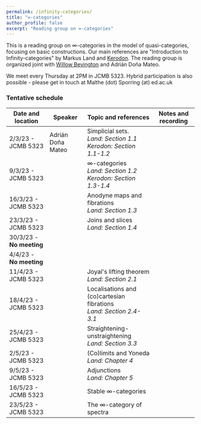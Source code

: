 ```yaml
---
permalink: /infinity-categories/
title: "∞-categories"
author_profile: false
excerpt: "Reading group on ∞-categories"
---
```

<style>
ul.no-bullets {
  list-style-type: none;
}
</style>
This is a reading group on ∞-categories in the model of quasi-categories, focusing on basic constructions. Our main references are "Introduction to Infinity-categories" by Markus Land and [Kerodon](https://kerodon.net/). The reading group is organized joint with [Willow Bevington](https://capnjackbevs.github.io/) and Adrián Doña Mateo.

We meet every Thursday at 2PM in JCMB 5323. Hybrid participation is also possible - please get in touch at Malthe (dot) Sporring (at) ed.ac.uk

### Tentative schedule

| Date and location        | Speaker           | Topic and references                                         | Notes and recording     |
| ------------------------ | ----------------- | ------------------------------------------------------------ | ----------------------- |
| 2/3/23 - JCMB 5323       | Adrián Doña Mateo | Simplicial sets.<br />*Land: Section 1.1*<br />*Kerodon: Section 1.1-1.2* |                         |
| 9/3/23 - JCMB 5323       |                   | ∞-categories<br />*Land: Section 1.2*<br />*Kerodon: Section 1.3-1.4* |                         |
| 16/3/23 - JCMB 5323      |                   | Anodyne maps and fibrations<br />*Land: Section 1.3*         |                         |
| 23/3/23 - JCMB 5323      |                   | Joins and slices<br />*Land: Section 1.4*                    |                         |
| 30/3/23 - **No meeting** |                   |                                                              |                         |
| 4/4/23 - **No meeting**  |                   |                                                              |                         |
| 11/4/23 - JCMB 5323      |                   | Joyal's lifting theorem<br />*Land: Section 2.1*             |                         |
| 18/4/23 - JCMB 5323      |                   | Localisations and (co)cartesian fibrations<br />*Land: Section 2.4-3.1* |                         |
| 25/4/23 - JCMB 5323      |                   | Straightening-unstraightening<br />*Land: Section 3.3*       |                         |
| 2/5/23 - JCMB 5323       |                   | (Co)limits and Yoneda<br />*Land: Chapter 4*                 |                         |
| 9/5/23 - JCMB 5323       |                   | Adjunctions<br />*Land: Chapter 5*                           |                         |
| 16/5/23 - JCMB 5323      |                   | Stable ∞-categories                                          |                         |
| 23/5/23 - JCMB 5323      |                   | The ∞-category of spectra                                    |                         |

